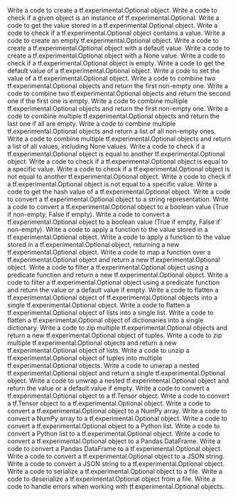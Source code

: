 Write a code to create a tf.experimental.Optional object.
Write a code to check if a given object is an instance of tf.experimental.Optional.
Write a code to get the value stored in a tf.experimental.Optional object.
Write a code to check if a tf.experimental.Optional object contains a value.
Write a code to create an empty tf.experimental.Optional object.
Write a code to create a tf.experimental.Optional object with a default value.
Write a code to create a tf.experimental.Optional object with a None value.
Write a code to check if a tf.experimental.Optional object is empty.
Write a code to get the default value of a tf.experimental.Optional object.
Write a code to set the value of a tf.experimental.Optional object.
Write a code to combine two tf.experimental.Optional objects and return the first non-empty one.
Write a code to combine two tf.experimental.Optional objects and return the second one if the first one is empty.
Write a code to combine multiple tf.experimental.Optional objects and return the first non-empty one.
Write a code to combine multiple tf.experimental.Optional objects and return the last one if all are empty.
Write a code to combine multiple tf.experimental.Optional objects and return a list of all non-empty ones.
Write a code to combine multiple tf.experimental.Optional objects and return a list of all values, including None values.
Write a code to check if a tf.experimental.Optional object is equal to another tf.experimental.Optional object.
Write a code to check if a tf.experimental.Optional object is equal to a specific value.
Write a code to check if a tf.experimental.Optional object is not equal to another tf.experimental.Optional object.
Write a code to check if a tf.experimental.Optional object is not equal to a specific value.
Write a code to get the hash value of a tf.experimental.Optional object.
Write a code to convert a tf.experimental.Optional object to a string representation.
Write a code to convert a tf.experimental.Optional object to a boolean value (True if non-empty, False if empty).
Write a code to convert a tf.experimental.Optional object to a boolean value (True if empty, False if non-empty).
Write a code to apply a function to the value stored in a tf.experimental.Optional object.
Write a code to apply a function to the value stored in a tf.experimental.Optional object, returning a new tf.experimental.Optional object.
Write a code to map a function over a tf.experimental.Optional object and return a new tf.experimental.Optional object.
Write a code to filter a tf.experimental.Optional object using a predicate function and return a new tf.experimental.Optional object.
Write a code to filter a tf.experimental.Optional object using a predicate function and return the value or a default value if empty.
Write a code to flatten a tf.experimental.Optional object of tf.experimental.Optional objects into a single tf.experimental.Optional object.
Write a code to flatten a tf.experimental.Optional object of lists into a single list.
Write a code to flatten a tf.experimental.Optional object of dictionaries into a single dictionary.
Write a code to zip multiple tf.experimental.Optional objects and return a new tf.experimental.Optional object of tuples.
Write a code to zip multiple tf.experimental.Optional objects and return a new tf.experimental.Optional object of lists.
Write a code to unzip a tf.experimental.Optional object of tuples into multiple tf.experimental.Optional objects.
Write a code to unwrap a nested tf.experimental.Optional object and return a single tf.experimental.Optional object.
Write a code to unwrap a nested tf.experimental.Optional object and return the value or a default value if empty.
Write a code to convert a tf.experimental.Optional object to a tf.Tensor object.
Write a code to convert a tf.Tensor object to a tf.experimental.Optional object.
Write a code to convert a tf.experimental.Optional object to a NumPy array.
Write a code to convert a NumPy array to a tf.experimental.Optional object.
Write a code to convert a tf.experimental.Optional object to a Python list.
Write a code to convert a Python list to a tf.experimental.Optional object.
Write a code to convert a tf.experimental.Optional object to a Pandas DataFrame.
Write a code to convert a Pandas DataFrame to a tf.experimental.Optional object.
Write a code to convert a tf.experimental.Optional object to a JSON string.
Write a code to convert a JSON string to a tf.experimental.Optional object.
Write a code to serialize a tf.experimental.Optional object to a file.
Write a code to deserialize a tf.experimental.Optional object from a file.
Write a code to handle errors when working with tf.experimental.Optional objects.
